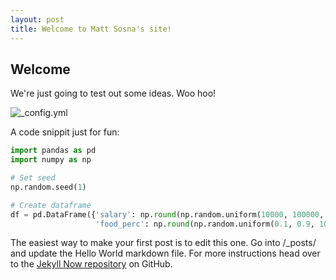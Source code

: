 ```yaml
---
layout: post
title: Welcome to Matt Sosna's site!
---
```


## Welcome
We're just going to test out some ideas. Woo hoo!

![_config.yml](mgsosna.github.io/images/config.png)

A code snippit just for fun:

```python
import pandas as pd
import numpy as np

# Set seed
np.random.seed(1)

# Create dataframe
df = pd.DataFrame({'salary': np.round(np.random.uniform(10000, 100000, 100), 2),
                   'food_perc': np.round(np.random.uniform(0.1, 0.9, 100), 2)})

```

The easiest way to make your first post is to edit this one. Go into /_posts/ and update the Hello World markdown file. For more instructions head over to the [Jekyll Now repository](https://github.com/barryclark/jekyll-now) on GitHub.
